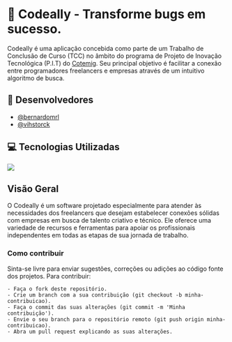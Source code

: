 
# 🚀 Codeally - Transforme bugs em sucesso.

Codeally é uma aplicação concebida como parte de um Trabalho de Conclusão de Curso (TCC) no âmbito do programa de Projeto de Inovação Tecnológica (P.I.T) do [Cotemig](https://www.cotemig.com.br). Seu principal objetivo é facilitar a conexão entre programadores freelancers e empresas através de um intuitivo algoritmo de busca.


## 👾 Desenvolvedores

 - [@bernardomrl](https://github.com/bernardomrl/)
 - [@vihstorck](https://github.com/vihstorck)


## 💻 Tecnologias Utilizadas

<img src="https://skillicons.dev/icons?i=figma,postman,express,mysql,ts,nextjs,tailwind,git,aws" />

## Visão Geral

O Codeally é um software projetado especialmente para atender às necessidades dos freelancers que desejam estabelecer conexões sólidas com empresas em busca de talento criativo e técnico. Ele oferece uma variedade de recursos e ferramentas para apoiar os profissionais independentes em todas as etapas de sua jornada de trabalho.


### Como contribuir

Sinta-se livre para enviar sugestões, correções ou adições ao código fonte dos projetos. Para contribuir:

    - Faça o fork deste repositório.
    - Crie um branch com a sua contribuição (git checkout -b minha-contribuicao).
    - Faça o commit das suas alterações (git commit -m 'Minha contribuição').
    - Envie o seu branch para o repositório remoto (git push origin minha-contribuicao).
    - Abra um pull request explicando as suas alterações.
